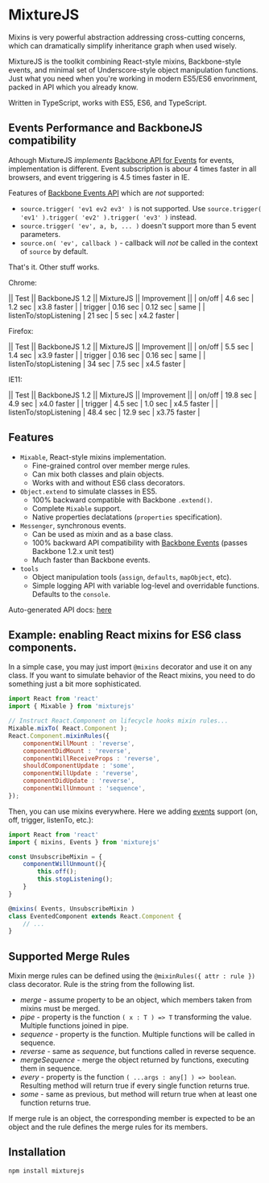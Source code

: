 # MixtureJS

Mixins is very powerful abstraction addressing cross-cutting concerns, which can dramatically simplify inheritance graph when used wisely.

MixtureJS is the toolkit combining React-style mixins, Backbone-style events, and minimal set of Underscore-style object manipulation functions. Just what you need when you're working in modern ES5/ES6 envorinment, packed in API which you already know.

Written in TypeScript, works with ES5, ES6, and TypeScript.

## Events Performance and BackboneJS compatibility 

Athough MixtureJS _implements_ [Backbone API for Events](http://backbonejs.org/#Events) for events, implementation is different.
Event subscription is abour 4 times faster in all browsers, and event triggering is 4.5 times faster in IE.

Features of [Backbone Events API](http://backbonejs.org/#Events) which are _not_ supported:

- `source.trigger( 'ev1 ev2 ev3' )` is not supported. Use `source.trigger( 'ev1' ).trigger( 'ev2' ).trigger( 'ev3' )` instead.
- `source.trigger( 'ev', a, b, ... )` doesn't support more than 5 event parameters.
- `source.on( 'ev', callback )` - callback will _not_ be called in the context of `source` by default.

That's it. Other stuff works.

Chrome:

|| Test || BackboneJS 1.2 || MixtureJS || Improvement ||
| on/off | 4.6 sec |  1.2 sec | x3.8 faster |
| trigger | 0.16 sec |  0.12 sec | same |
| listenTo/stopListening | 21 sec |  5 sec | x4.2 faster |

Firefox: 

|| Test || BackboneJS 1.2 || MixtureJS || Improvement ||
| on/off | 5.5 sec |  1.4 sec | x3.9 faster |
| trigger | 0.16 sec |  0.16 sec | same |
| listenTo/stopListening | 34 sec |  7.5 sec | x4.5 faster |

IE11:

|| Test || BackboneJS 1.2 || MixtureJS || Improvement ||
| on/off | 19.8 sec |  4.9 sec | x4.0 faster |
| trigger | 4.5 sec |  1.0 sec | x4.5 faster |
| listenTo/stopListening | 48.4 sec |  12.9 sec | x3.75 faster |

## Features

- `Mixable`, React-style mixins implementation.
    - Fine-grained control over member merge rules.
    - Can mix both classes and plain objects.
    - Works with and without ES6 class decorators.
- `Object.extend` to simulate classes in ES5.
    - 100% backward compatible with Backbone `.extend()`.
    - Complete `Mixable` support.
    - Native properties declatations (`properties` specification).
- `Messenger`, synchronous events.
    - Can be used as mixin and as a base class.
    - 100% backward API compatibility with [Backbone Events](http://backbonejs.org/#Events) (passes Backbone 1.2.x unit test)
    - Much faster than Backbone events.
- `tools`
    - Object manipulation tools (`assign`, `defaults`, `mapObject`, etc).
    - Simple logging API with variable log-level and overridable functions. Defaults to the `console`.

Auto-generated API docs: [here](/docs/index.html)

## Example: enabling React mixins for ES6 class components.

In a simple case, you may just import `@mixins` decorator and use it on any class. If you want to simulate behavior of the React mixins,
you need to do something just a bit more sophisticated.

```javascript
import React from 'react'
import { Mixable } from 'mixturejs'

// Instruct React.Component on lifecycle hooks mixin rules...
Mixable.mixTo( React.Component );
React.Component.mixinRules({
    componentWillMount : 'reverse',
    componentDidMount : 'reverse',
    componentWillReceiveProps : 'reverse',
    shouldComponentUpdate : 'some',
    componentWillUpdate : 'reverse',
    componentDidUpdate : 'reverse',
    componentWillUnmount : 'sequence',
});
```

Then, you can use mixins everywhere. Here we adding [events](http://backbonejs.org/#Events) support (on, off, trigger, listenTo, etc.):

```javascript
import React from 'react'
import { mixins, Events } from 'mixturejs'

const UnsubscribeMixin = {
    componentWillUnmount(){
        this.off();
        this.stopListening();
    }
}

@mixins( Events, UnsubscribeMixin )
class EventedComponent extends React.Component {
    // ...
}
```

## Supported Merge Rules

Mixin merge rules can be defined using the `@mixinRules({ attr : rule })` class decorator. Rule is the string from the following list.

- *merge* - assume property to be an object, which members taken from mixins must be merged.
- *pipe* - property is the function `( x : T ) => T` transforming the value. Multiple functions joined in pipe.
- *sequence* - property is the function. Multiple functions will be called in sequence.
- *reverse* - same as *sequence*, but functions called in reverse sequence.
- *mergeSequence* - merge the object returned by functions, executing them in sequence.
- *every* - property is the function `( ...args : any[] ) => boolean`. Resulting method will return true if every single function returns true.
- *some* - same as previous, but method will return true when at least one function returns true.

If merge rule is an object, the corresponding member is expected to be an object and the rule defines the merge rules for its members.

## Installation

`npm install mixturejs`
